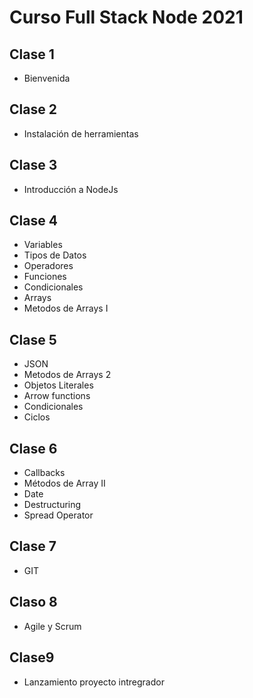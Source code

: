 # Curso Full Stack Node 2021

## Clase 1 
-   Bienvenida

## Clase 2
- Instalación de herramientas

## Clase 3
- Introducción a NodeJs

## Clase 4
- Variables
- Tipos de Datos
- Operadores
- Funciones
- Condicionales
- Arrays
- Metodos de Arrays I

## Clase 5
 - JSON 
 - Metodos de Arrays 2
 - Objetos Literales
 - Arrow functions
 - Condicionales 
 - Ciclos

## Clase 6
- Callbacks
- Métodos de Array II
- Date
- Destructuring
- Spread Operator

## Clase 7
- GIT

## Claso 8
- Agile y Scrum


## Clase9
- Lanzamiento proyecto intregrador